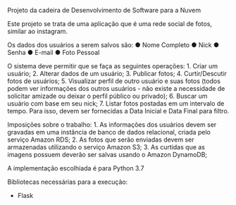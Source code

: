 Projeto da cadeira de Desenvolvimento de Software para a Nuvem

Este projeto se trata de uma aplicação que é uma rede social de fotos, similar ao instagram.

Os dados dos usuários a serem salvos são: 
	● Nome Completo
	● Nick
	● Senha
	● E-mail
	● Foto Pessoal

O sistema deve permitir que se faça as seguintes operações: 
	1. Criar um usuário;
	2. Alterar dados de um usuário;
	3. Publicar fotos;
	4. Curtir/Descutir fotos de usuários;
	5. Visualizar perfil de outro usuário e suas fotos (todos podem ver informações dos outros usuários - não existe a necessidade de solicitar amizade ou deixar o perfil público ou privado);
	6. Buscar um usuário com base em seu nick;
	7. Listar fotos postadas em um intervalo de tempo. Para isso, devem ser fornecidas a Data Inicial e Data Final para filtro.

Imposições sobre o trabalho: 
	1. As informações dos usuários devem ser gravadas em uma instância de banco de dados relacional, criada pelo serviço Amazon RDS;
	2. As fotos que serão enviadas devem ser armazenadas utilizando o serviço Amazon S3;
	3. As curtidas que as imagens possuem deverão ser salvas usando o Amazon DynamoDB;

A implementação escolhiada é para Python 3.7

Bibliotecas necessárias para a execução:
 - Flask